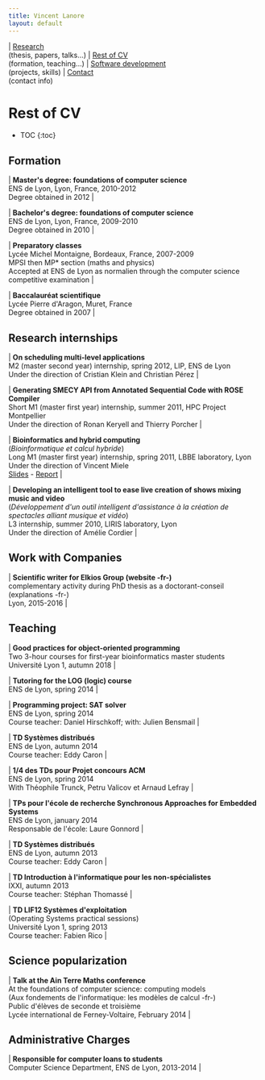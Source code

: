 ```yaml
---
title: Vincent Lanore
layout: default
---
```


| [Research](index.html)<br/>(thesis, papers, talks...) | [Rest of CV](cv.html)<br/>(formation, teaching...) | [Software development](soft.html)<br/>(projects, skills) | [Contact](contact.html)<br/>(contact info)

# Rest of CV
* TOC
{:toc}

## Formation

| **Master's degree: foundations of computer science**<br/>ENS de Lyon, Lyon, France, 2010-2012<br/>Degree obtained in 2012 |

| **Bachelor's degree: foundations of computer science**<br/>ENS de Lyon, Lyon, France, 2009-2010<br/>Degree obtained in 2010 |

| **Preparatory classes**<br/>Lycée Michel Montaigne, Bordeaux, France, 2007-2009<br/>MPSI then MP* section (maths and physics)<br/>Accepted at ENS de Lyon as normalien through the computer science competitive examination |

| **Baccalauréat scientifique**<br/>Lycée Pierre d'Aragon, Muret, France<br/>Degree obtained in 2007 |

## Research internships

| **On scheduling multi-level applications**<br/>M2 (master second year) internship, spring 2012, LIP, ENS de Lyon<br/>Under the direction of Cristian Klein and Christian Pérez |

| **Generating SMECY API from Annotated Sequential Code with ROSE Compiler**<br/>Short M1 (master first year) internship, summer 2011, HPC Project Montpellier<br/>Under the  direction of Ronan Keryell and Thierry Porcher |

| **Bioinformatics and hybrid computing**<br/>(*Bioinformatique et calcul hybride*)<br/>Long M1 (master first year) internship, spring 2011, LBBE laboratory, Lyon<br/>Under the direction of Vincent Miele<br/> [Slides](files/bioinf_slides.pdf) - [Report](files/bioinf_report.pdf) |

| **Developing an intelligent tool to ease live creation of shows mixing music and video**<br/>(*Développement d'un outil intelligent d'assistance à la création de spectacles alliant musique et vidéo*)<br/>L3 internship, summer 2010, LIRIS laboratory, Lyon<br/>Under the direction of Amélie Cordier |

## Work with Companies

| **Scientific writer for Elkios Group (website -fr-)**<br/>complementary activity during PhD thesis as a doctorant-conseil (explanations -fr-)<br/>Lyon, 2015-2016 |

## Teaching

| **Good practices for object-oriented programming**<br/>Two 3-hour courses for first-year bioinformatics master students<br/>Université Lyon 1, autumn 2018 |

| **Tutoring for the LOG (logic) course**<br/> ENS de Lyon, spring 2014 |

| **Programming project: SAT solver**<br/>ENS de Lyon, spring 2014<br/>Course teacher: Daniel Hirschkoff; with: Julien Bensmail |

| **TD Systèmes distribués**<br/>ENS de Lyon, autumn 2014<br/>Course teacher: Eddy Caron |

| **1/4 des TDs pour Projet concours ACM**<br/>ENS de Lyon, spring 2014<br/>With Théophile Trunck, Petru Valicov et Arnaud Lefray |

| **TPs pour l'école de recherche Synchronous Approaches for Embedded Systems**<br/>ENS de Lyon, january 2014<br/>Responsable de l'école: Laure Gonnord |

| **TD Systèmes distribués**<br/>ENS de Lyon, autumn 2013<br/>Course teacher: Eddy Caron |

| **TD Introduction à l'informatique pour les non-spécialistes**<br/>IXXI, autumn 2013<br/>Course teacher: Stéphan Thomassé |

| **TD LIF12 Systèmes d'exploitation**<br/>(Operating Systems practical sessions)<br/>Université Lyon 1, spring 2013<br/>Course teacher: Fabien Rico |

## Science popularization

| **Talk at the Ain Terre Maths conference**<br/>At the foundations of computer science: computing models<br/>(Aux fondements de l'informatique: les modèles de calcul -fr-)<br/>Public d'élèves de seconde et troisième<br/>Lycée international de Ferney-Voltaire, February 2014 |

## Administrative Charges

| **Responsible for computer loans to students**<br/>Computer Science Department, ENS de Lyon, 2013-2014 |
